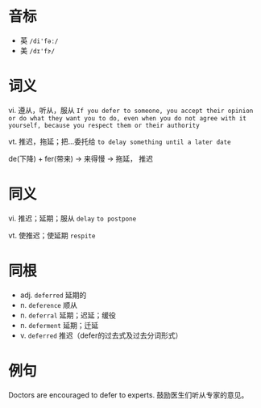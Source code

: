 # 音标

- 英 `/di'fəː/`
- 美 `/dɪ'fɝ/`

# 词义

vi. 遵从，听从，服从
`If you defer to someone, you accept their opinion or do what they want you to do, even when you do not agree with it yourself, because you respect them or their authority`

vt. 推迟，拖延；把…委托给
`to delay something until a later date`



de(下降) + fer(带来) → 来得慢 → 拖延， 推迟

# 同义

vi. 推迟；延期；服从
`delay` `to postpone`

vt. 使推迟；使延期
`respite`

# 同根

- adj. `deferred` 延期的
- n. `deference` 顺从
- n. `deferral` 延期；迟延；缓役
- n. `deferment` 延期；迁延
- v. `deferred` 推迟（defer的过去式及过去分词形式）

# 例句

Doctors are encouraged to defer to experts.
鼓励医生们听从专家的意见。


